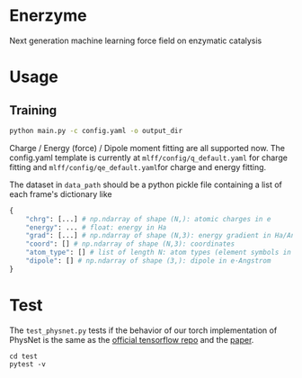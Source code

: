 # Enerzyme
Next generation machine learning force field on enzymatic catalysis

# Usage
## Training
```bash
python main.py -c config.yaml -o output_dir
```
Charge / Energy (force) / Dipole moment fitting are all supported now. The config.yaml template is currently at `mlff/config/q_default.yaml` for charge fitting and `mlff/config/qe_default.yaml`for charge and energy fitting.

The dataset in `data_path` should be a python pickle file containing a list of each frame's dictionary like
```python
{
    "chrg": [...] # np.ndarray of shape (N,): atomic charges in e
    "energy": ... # float: energy in Ha
    "grad": [...] # np.ndarray of shape (N,3): energy gradient in Ha/Angstrom
    "coord": [] # np.ndarray of shape (N,3): coordinates
    "atom_type": [] # list of length N: atom types (element symbols in upper case)
    "dipole": [] # np.ndarray of shape (3,): dipole in e·Angstrom
}
```

# Test
The `test_physnet.py` tests if the behavior of our torch implementation of PhysNet is the same as the [official tensorflow repo](https://github.com/MMunibas/PhysNet?tab=readme-ov-file) and the [paper](https://pubs.acs.org/doi/full/10.1021/acs.jctc.9b00181). 
```
cd test
pytest -v
```